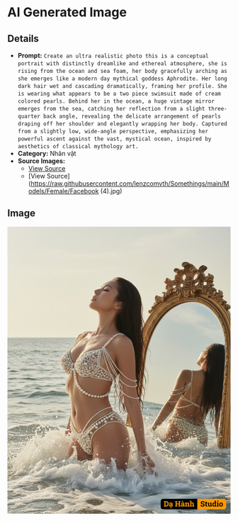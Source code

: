 # AI Generated Image

## Details
- **Prompt:** `Create an ultra realistic photo this is a conceptual portrait with distinctly dreamlike and ethereal atmosphere, she is rising from the ocean and sea foam, her body gracefully arching as she emerges like a modern day mythical goddess Aphrodite. Her long dark hair wet and cascading dramatically, framing her profile. She is wearing what appears to be a two piece swimsuit made of cream colored pearls. Behind her in the ocean, a huge vintage mirror emerges from the sea, catching her reflection from a slight three-quarter back angle, revealing the delicate arrangement of pearls draping off her shoulder and elegantly wrapping her body. Captured from a slightly low, wide-angle perspective, emphasizing her powerful ascent against the vast, mystical ocean, inspired by aesthetics of classical mythology art.`
- **Category:** Nhân vật
- **Source Images:**
  - [View Source](https://raw.githubusercontent.com/lenzcomvth/Somethings/main/Models/Female/Female3.jpg)
  - [View Source](https://raw.githubusercontent.com/lenzcomvth/Somethings/main/Models/Female/Facebook (4).jpg)

## Image
![AI Generated Image](./image-2025-10-17T06-08-16-969Z-j98o3.png)